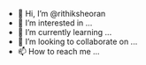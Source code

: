 - 👋 Hi, I’m @rithiksheoran
- 👀 I’m interested in ...
- 🌱 I’m currently learning ...
- 💞️ I’m looking to collaborate on ...
- 📫 How to reach me ...

<!---
rithiksheoran/rithiksheoran is a ✨ special ✨ repository because its `README.md` (this file) appears on your GitHub profile.
You can click the Preview link to take a look at your changes.
--->
